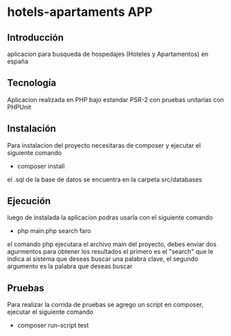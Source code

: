 # hotels-apartaments APP
## Introducción
aplicacion para busqueda de hospedajes (Hoteles y Apartamentos) en españa 

## Tecnología
Aplicacion realizada en PHP bajo estandar PSR-2 con pruebas unitarias con PHPUnit

## Instalación
Para instalacion del proyecto necesitaras de composer y ejecutar el siguiente comando

  - composer install

el .sql de la base de datos se encuentra en la carpeta src/databases

## Ejecución
luego de instalada la aplicacion podras usarla con el siguiente comando 

  - php main.php search faro

el comando php ejecutara el archivo main del proyecto, debes enviar dos agurmentos para obtener los resultados el primero es el "search" que le indica al sistema que deseas buscar una palabra clave, el segundo argumento es la palabra que deseas buscar

## Pruebas
Para realizar la corrida de pruebas se agrego un script en composer, ejecutar el siguiente comando

  - composer run-script test
